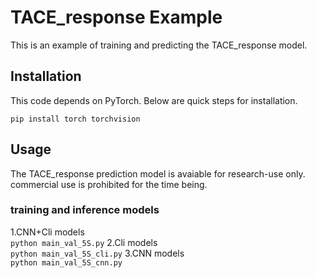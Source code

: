 # TACE_response Example

This is an example of training and predicting the TACE_response model.

## Installation
This code depends on PyTorch. Below are quick steps for installation. 

  ```pip install torch torchvision```
  
## Usage
The TACE_response prediction model is avaiable for research-use only. commercial use is prohibited for the time being. 

### training and inference models
  1.CNN+Cli models  
  ```python main_val_5S.py```
  2.Cli models  
  ```python main_val_5S_cli.py```
  3.CNN models  
  ```python main_val_5S_cnn.py```

